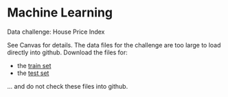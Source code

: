 # Machine Learning

Data challenge: House Price Index

See Canvas for details. The data files for the challenge are too large to load directly into github. Download the files for:

* the [train set](https://drive.google.com/file/d/1qXAZ7x65VCRbkyBjtTCwjpirz3zdBnTV/view?usp=sharing)
* the [test set](https://drive.google.com/file/d/1DHLIsTXAWIzEhMi0nj8C8eyGP69KtlYi/view?usp=sharing)

... and do not check these files into github.
